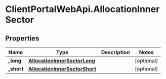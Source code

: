 # ClientPortalWebApi.AllocationInnerSector

## Properties
Name | Type | Description | Notes
------------ | ------------- | ------------- | -------------
**_long** | [**AllocationInnerSectorLong**](AllocationInnerSectorLong.md) |  | [optional] 
**_short** | [**AllocationInnerSectorShort**](AllocationInnerSectorShort.md) |  | [optional] 


